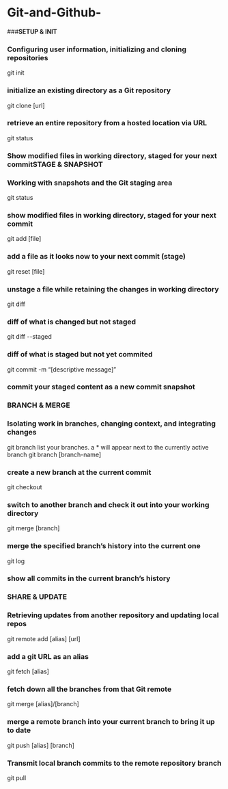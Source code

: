# Git-and-Github-
###**SETUP & INIT**
### Configuring user information, initializing and cloning repositories
git init
### initialize an existing directory as a Git repository 
git clone [url]
### retrieve an entire repository from a hosted location via URL
git status
### **Show modified files in working directory, staged for your next commitSTAGE & SNAPSHOT**
### Working with snapshots and the Git staging area
git status
### show modified files in working directory, staged for your next commit
git add [file]
### add a file as it looks now to your next commit (stage)
git reset [file]
### unstage a file while retaining the changes in working directory
git diff
### diff of what is changed but not staged
git diff --staged
### diff of what is staged but not yet commited
git commit -m “[descriptive message]”
### commit your staged content as a new commit snapshot
### **BRANCH & MERGE**
### Isolating work in branches, changing context, and integrating changes
git branch
list your branches. a * will appear next to the currently active branch
git branch [branch-name]
### create a new branch at the current commit
git checkout
### switch to another branch and check it out into your working directory 
git merge [branch]
### merge the specified branch’s history into the current one
git log
### show all commits in the current branch’s history
### **SHARE & UPDATE**
### Retrieving updates from another repository and updating local repos
git remote add [alias] [url]
### add a git URL as an alias
git fetch [alias]
### fetch down all the branches from that Git remote
git merge [alias]/[branch]
### merge a remote branch into your current branch to bring it up to date
git push [alias] [branch]
### Transmit local branch commits to the remote repository branch
git pull

